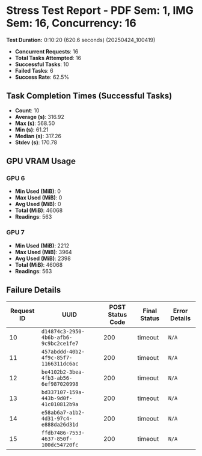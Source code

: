 # Stress Test Report - PDF Sem: 1, IMG Sem: 16, Concurrency: 16

**Test Duration:** 0:10:20 (620.6 seconds) (20250424_100419)

- **Concurrent Requests**: 16
- **Total Tasks Attempted**: 16
- **Successful Tasks**: 10
- **Failed Tasks**: 6
- **Success Rate**: 62.5%

## Task Completion Times (Successful Tasks)

- **Count**: 10
- **Average (s)**: 316.92
- **Max (s)**: 568.50
- **Min (s)**: 61.21
- **Median (s)**: 317.26
- **Stdev (s)**: 170.78

## GPU VRAM Usage

### GPU 6

- **Min Used (MiB)**: 0
- **Max Used (MiB)**: 0
- **Avg Used (MiB)**: 0
- **Total (MiB)**: 46068
- **Readings**: 563

### GPU 7

- **Min Used (MiB)**: 2212
- **Max Used (MiB)**: 3964
- **Avg Used (MiB)**: 2398
- **Total (MiB)**: 46068
- **Readings**: 563


## Failure Details

| Request ID | UUID | POST Status Code | Final Status | Error Details |
|---|---|---|---|---|
| 10 | `d14874c3-2950-4b6b-afb6-9c9bc2ce1fe7` | 200 | timeout | `N/A` |
| 11 | `457abddd-40b2-4f9c-85f7-1166311dc6ac` | 200 | timeout | `N/A` |
| 12 | `be4102b2-3bea-4fb3-ab56-6ef987020998` | 200 | timeout | `N/A` |
| 13 | `bd337107-159a-443b-9d0f-41c010812b9a` | 200 | timeout | `N/A` |
| 14 | `e58ab6a7-a1b2-4d31-97c4-e888da26d31d` | 200 | timeout | `N/A` |
| 15 | `ffdb7486-7553-4637-850f-100dc54720fc` | 200 | timeout | `N/A` |

